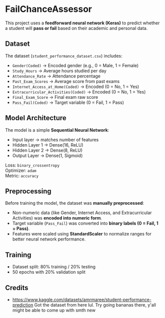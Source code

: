 # FailChanceAssessor

This project uses a **feedforward neural network (Keras)** to predict whether a student will **pass or fail** based on their academic and personal data.  

## Dataset
The dataset (`student_performance_dataset.csv`) includes:
- `Gender(Coded)` → Encoded gender (e.g., 0 = Male, 1 = Female)  
- `Study_Hours` → Average hours studied per day  
- `Attendance_Rate` → Attendance percentage  
- `Past_Exam_Scores` → Average score from past exams  
- `Internet_Access_at_Home(Coded)` → Encoded (0 = No, 1 = Yes)  
- `Extracurricular_Activities(Coded)` → Encoded (0 = No, 1 = Yes)  
- `Final_Exam_Score` → Final exam raw score  
- `Pass_Fail(Coded)` → Target variable (0 = Fail, 1 = Pass)  

## Model Architecture
The model is a simple **Sequential Neural Network**:
- Input layer → matches number of features  
- Hidden Layer 1 → Dense(16, ReLU)  
- Hidden Layer 2 → Dense(8, ReLU)  
- Output Layer → Dense(1, Sigmoid)  

Loss: `binary_crossentropy`  
Optimizer: `adam`  
Metric: `accuracy`

## Preprocessing
Before training the model, the dataset was **manually preprocessed**:
- Non-numeric data (like Gender, Internet Access, and Extracurricular Activities) was **encoded into numeric form**.  
- Target variable (`Pass_Fail`) was converted into **binary labels (0 = Fail, 1 = Pass)**.  
- Features were scaled using **StandardScaler** to normalize ranges for better neural network performance.  

## Training
- Dataset split: 80% training / 20% testing  
- 50 epochs with 20% validation split  

## Credits
- https://www.kaggle.com/datasets/amrmaree/student-performance-prediction
Got the dataset from here lul. Try going bananas there, y'all might be able to come up with smth new